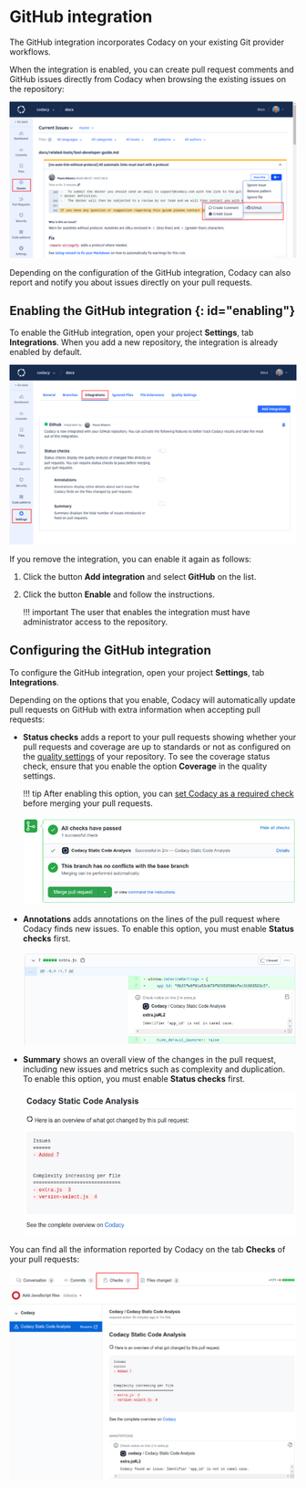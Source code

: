 # GitHub integration

The GitHub integration incorporates Codacy on your existing Git provider workflows.

When the integration is enabled, you can create pull request comments and GitHub issues directly from Codacy when browsing the existing issues on the repository:

![GitHub integration for issues](images/github-integration-issues.png)

Depending on the configuration of the GitHub integration, Codacy can also report and notify you about issues directly on your pull requests.

## Enabling the GitHub integration {: id="enabling"}

To enable the GitHub integration, open your project **Settings**, tab **Integrations**. When you add a new repository, the integration is already enabled by default.

![GitHub integration](images/github-integration.png)

If you remove the integration, you can enable it again as follows:

1.  Click the button **Add integration** and select **GitHub** on the list.
1.  Click the button **Enable** and follow the instructions.

    !!! important
        The user that enables the integration must have administrator access to the repository.

## Configuring the GitHub integration

To configure the GitHub integration, open your project **Settings**, tab **Integrations**.

Depending on the options that you enable, Codacy will automatically update pull requests on GitHub with extra information when accepting pull requests:

-   **Status checks** adds a report to your pull requests showing whether your pull requests and coverage are up to standards or not as configured on the [quality settings](../../repositories/quality-settings.md) of your repository. To see the coverage status check, ensure that you enable the option **Coverage** in the quality settings.

    !!! tip
        After enabling this option, you can [set Codacy as a required check](../../faq/repositories/how-do-i-set-codacy-as-a-required-check-to-merge-prs.md#github) before merging your pull requests.

    ![Pull request status check on GitHub](images/github-integration-pr-status.png)

-   **Annotations** adds annotations on the lines of the pull request where Codacy finds new issues. To enable this option, you must enable **Status checks** first.

    ![Pull request annotation on GitHub](images/github-integration-pr-annotation.png)

-   **Summary** shows an overall view of the changes in the pull request, including new issues and metrics such as complexity and duplication. To enable this option, you must enable **Status checks** first.

    ![Pull request summary on GitHub](images/github-integration-pr-summary.png)

You can find all the information reported by Codacy on the tab **Checks** of your pull requests:

![Codacy Check](images/github-integration-tab-checks.png)

